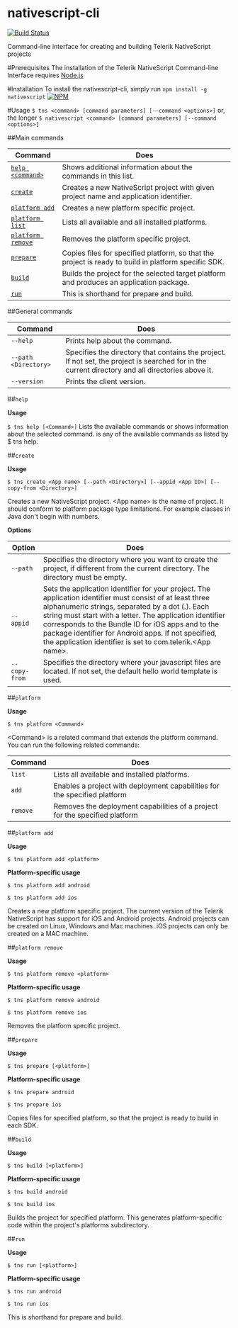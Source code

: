 nativescript-cli
================
[![Build Status](https://travis-ci.org/NativeScript/nativescript-cli.svg?branch=build)](https://travis-ci.org/NativeScript/nativescript-cli)

Command-line interface for creating and building Telerik NativeScript projects

#Prerequisites
The installation of the Telerik NativeScript Command-line Interface requires [Node.js](http://nodejs.org/)

#Installation
To install the nativescript-cli, simply run
`npm install -g nativescript`
[![NPM](https://nodei.co/npm/nativescript.png?downloads=true&stars=true)](https://nodei.co/npm/nativescript/)

#Usage
`$ tns <command> [command parameters] [--command <options>]`
or, the longer
`$ nativescript <command> [command parameters] [--command <options>]`

##Main commands

| Command | Does |
| ------- | ---- |
| [`help <command>`](#helpcommand) | Shows additional information about the commands in this list. |
|[`create`](#createcommand) | Creates a new NativeScript project with given project name and application identifier. |
|[`platform add`](#platformaddcommand) | Creates a new platform specific project. |
|[`platform list`](#platformlistcommand) | Lists all available and all installed platforms. |
|[`platform remove`](#platformremovecommand) | Removes the platform specific project. |
|[`prepare`](#preparecommand) | Copies files for specified platform, so that the project is ready to build in platform specific SDK. |
|[`build`](#buildcommand) | Builds the project for the selected target platform and produces an application package. |
|[`run`](#runcommand)| This is shorthand for prepare and build. |

##General commands

| Command | Does |
| ------ | ---- |
| `--help` | Prints help about the command. |
| `--path <Directory>` | Specifies the directory that contains the project. If not set, the project is searched for in the current directory and all directories above it. |
| `--version` | Prints the client version.|

##`help`<a name="helpcommand"></a>

**Usage**

`$ tns help [<Command>]`
Lists the available commands or shows information about the selected command.
<Command> is any of the available commands as listed by $ tns help.

##`create`<a name="createcommand"></a>

**Usage**

 `$ tns create <App name> [--path <Directory>] [--appid <App ID>] [--copy-from <Directory>]`

Creates a new NativeScript project.
&lt;App name> is the name of project. It should conform to platform package type limitations. For example classes in Java don't begin with numbers.

**Options**

| Option | Does |
| ------ | ---- |
| `--path` | Specifies the directory where you want to create the project, if different from the current directory. The directory must be empty. |
| `--appid` | Sets the application identifier for your project. The application identifier must consist of at least three alphanumeric strings, separated by a dot (.). Each string must start with a letter. The application identifier corresponds to the Bundle ID for iOS apps and to the package identifier for Android apps. If not specified, the application identifier is set to com.telerik.&lt;App name>. |
| `--copy-from` | Specifies the directory where your javascript files are located. If not set, the default hello world template is used. |

##`platform`

**Usage**

`$ tns platform <Command>`

&lt;Command> is a related command that extends the platform command. You can run the following related commands:

| Command | Does |
| ------- | ---- |
| `list` | Lists all available and installed platforms. |
| `add` | Enables a project with deployment capabilities for the specified platform |
| `remove` | Removes the deployment capabilities of a project for the specified platform|

##`platform add`<a name="platformaddcommand"></a>

**Usage**

`$ tns platform add <platform>`

**Platform-specific usage**

`$ tns platform add android`

`$ tns platform add ios`

Creates a new platform specific project. The current version of the Telerik NativeScript has support for iOS and Android projects.
Android projects can be created on Linux, Windows and Mac machines. iOS projects can only be created on a MAC machine.

##`platform remove`<a name="platformremovecommand"></a>

**Usage**

`$ tns platform remove <platform>`

**Platform-specific usage**

`$ tns platform remove android`

`$ tns platform remove ios`

Removes the platform specific project.

##`prepare`<a name="preparecommand"></a>

**Usage**

`$ tns prepare [<platform>]`

**Platform-specific usage**

`$ tns prepare android`

`$ tns prepare ios`

Copies files for specified platform, so that the project is ready to build in each SDK.

##`build`<a name="buildcommand"></a>

**Usage**

`$ tns build [<platform>]`

**Platform-specific usage**

`$ tns build android`

`$ tns build ios`

Builds the project for specified platform. This generates platform-specific code within the project's platforms subdirectory.

##`run`<a name="runcommand"></a>

**Usage**

`$ tns run [<platform>]`

**Platform-specific usage**

`$ tns run android`

`$ tns run ios`

This is shorthand for prepare and build.
